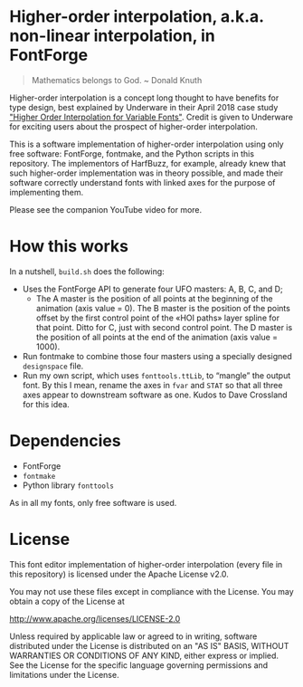 # Higher-order interpolation, a.k.a. non-linear interpolation, in FontForge

> Mathematics belongs to God. ~ Donald Knuth

Higher-order interpolation is a concept long thought to have benefits for type design, best explained by Underware in their April 2018 case study ["Higher Order Interpolation for Variable Fonts"](https://underware.nl/case-studies/hoi/). Credit is given to Underware for exciting users about the prospect of higher-order interpolation.

This is a software implementation of higher-order interpolation using only free software: FontForge, fontmake, and the Python scripts in this repository. The implementors of HarfBuzz, for example, already knew that such higher-order implementation was in theory possible, and made their software correctly understand fonts with linked axes for the purpose of implementing them.

Please see the companion YouTube video for more.

# How this works

In a nutshell, `build.sh` does the following:

* Uses the FontForge API to generate four UFO masters: A, B, C, and D;
  * The A master is the position of all points at the beginning of the animation (axis value = 0). The B master is the position of the points offset by the first control point of the «HOI paths» layer spline for that point. Ditto for C, just with second control point. The D master is the position of all points at the end of the animation (axis value = 1000).
* Run fontmake to combine those four masters using a specially designed `designspace` file.
* Run my own script, which uses `fonttools.ttLib`, to “mangle” the output font. By this I mean, rename the axes in `fvar` and `STAT` so that all three axes appear to downstream software as one. Kudos to Dave Crossland for this idea.

# Dependencies

* FontForge
* `fontmake`
* Python library `fonttools`

As in all my fonts, only free software is used.

# License

This font editor implementation of higher-order interpolation (every file in this repository) is licensed under the Apache License v2.0.

You may not use these files except in compliance with the License.
You may obtain a copy of the License at

http://www.apache.org/licenses/LICENSE-2.0

Unless required by applicable law or agreed to in writing, software
distributed under the License is distributed on an "AS IS" BASIS,
WITHOUT WARRANTIES OR CONDITIONS OF ANY KIND, either express or implied.
See the License for the specific language governing permissions and
limitations under the License.

